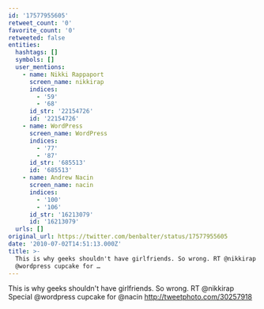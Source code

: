 ```yaml
---
id: '17577955605'
retweet_count: '0'
favorite_count: '0'
retweeted: false
entities:
  hashtags: []
  symbols: []
  user_mentions:
    - name: Nikki Rappaport
      screen_name: nikkirap
      indices:
        - '59'
        - '68'
      id_str: '22154726'
      id: '22154726'
    - name: WordPress
      screen_name: WordPress
      indices:
        - '77'
        - '87'
      id_str: '685513'
      id: '685513'
    - name: Andrew Nacin
      screen_name: nacin
      indices:
        - '100'
        - '106'
      id_str: '16213079'
      id: '16213079'
  urls: []
original_url: https://twitter.com/benbalter/status/17577955605
date: '2010-07-02T14:51:13.000Z'
title: >-
  This is why geeks shouldn't have girlfriends. So wrong. RT @nikkirap Special
  @wordpress cupcake for …
---
```


This is why geeks shouldn't have girlfriends. So wrong. RT @nikkirap Special @wordpress cupcake for @nacin http://tweetphoto.com/30257918